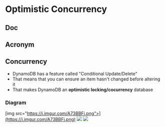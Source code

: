# Optimistic Concurrency

## Doc

## Acronym

## Concurrency
* DynamoDB has a feature called "Conditional Update/Delete"
* That means that you can ensure an item hasn't changed before altering it
* That makes DynamoDB an **optimistic locking/cocurrency** database

### Diagram
[img src="https://i.imgur.com/A73BBFi.png">](https://i.imgur.com/A73BBFi.png)
[<img src="https://i.imgur.com/67Y6T2n.png">](https://i.imgur.com/67Y6T2n.png)
[<img src="https://i.imgur.com/uIwWuRe.png">](https://i.imgur.com/uIwWuRe.png)
